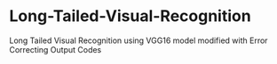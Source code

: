 # Long-Tailed-Visual-Recognition
Long Tailed Visual Recognition using  VGG16 model modified with Error Correcting Output Codes
